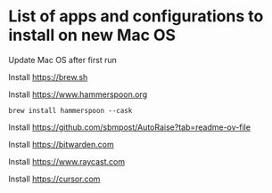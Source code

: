 # List of apps and configurations to install on new Mac OS

Update Mac OS after first run

Install https://brew.sh

Install https://www.hammerspoon.org
```
brew install hammerspoon --cask
```

Install https://github.com/sbmpost/AutoRaise?tab=readme-ov-file

Install https://bitwarden.com

Install https://www.raycast.com

Install https://cursor.com
